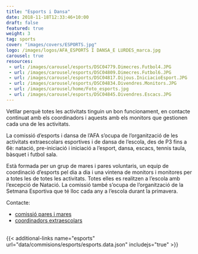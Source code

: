 ```yaml
---
title: "Esports i Dansa"
date: 2018-11-18T12:33:46+10:00
draft: false
featured: true
weight: 3
tag: sports
cover: "images/covers/ESPORTS.jpg"
logo: /images/logos/AFA_ESPORTS I DANSA_E LURDES_marca.jpg
carousel: true
resources:
 - url: /images/carousel/esports/DSC04779.Dimecres.Futbol4.JPG
 - url: /images/carousel/esports/DSC04809.Dimecres.Futbol6.JPG
 - url: /images/carousel/esports/DSC04817.Dijous.IniciacioEsport.JPG
 - url: /images/carousel/esports/DSC04834.Divendres.Monitors.JPG
 - url: /images/carousel/home/Foto_esports.jpg
 - url: /images/carousel/esports/DSC04845.Divendres.Escacs.JPG
---
```


Vetllar perquè totes les activitats tinguin un bon funcionament, en contacte continuat amb els coordinadors i aquests amb els monitors que gestionen cada una de les activitats.

La comissió d’esports i dansa de l’AFA s’ocupa de l’organització de les activitats extraescolars esportives i de dansa de l’escola, des de P3 fins a 6è: natació, pre-iniciació i iniciació a l’esport, dansa, escacs, tennis taula, bàsquet i futbol sala. 

Està formada per un grup de mares i pares
voluntaris, un equip de coordinació d’esports pel dia a dia i una vintena de monitors i monitores per a totes les de totes les activitats. Totes elles es realitzen a l’escola amb l’excepció de Natació. La comissió també s’ocupa de l’organització de la Setmana Esportiva que té lloc cada any a l’escola durant la primavera.

Contacte:

- [comissió pares i mares](mailto:esports@escolalurdes.cat)
- [coordinadors extraescolars](mailto:coordinacioesports@escolalurdes.cat) 

<br/>
{{< additional-links name="esports" url="data/commisions/esports/esports.data.json" includejs="true" >}}



